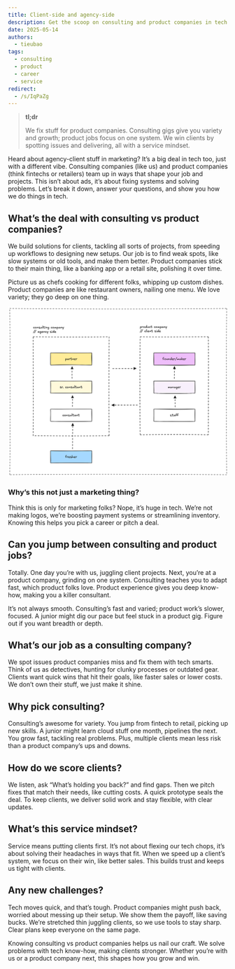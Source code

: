 ```yaml
---
title: Client-side and agency-side
description: Get the scoop on consulting and product companies in tech. Find out what ascertain their roles, perks, and how to win clients.
date: 2025-05-14
authors:
  - tieubao
tags:
  - consulting
  - product
  - career
  - service
redirect:
  - /s/IqPaZg
---
```


> **tl;dr**
>
> We fix stuff for product companies. Consulting gigs give you variety and growth; product jobs focus on one system. We win clients by spotting issues and delivering, all with a service mindset.

Heard about agency-client stuff in marketing? It’s a big deal in tech too, just with a different vibe. Consulting companies (like us) and product companies (think fintechs or retailers) team up in ways that shape your job and projects. This isn’t about ads, it’s about fixing systems and solving problems. Let’s break it down, answer your questions, and show you how we do things in tech.

## What’s the deal with consulting vs product companies?

We build solutions for clients, tackling all sorts of projects, from speeding up workflows to designing new setups. Our job is to find weak spots, like slow systems or old tools, and make them better. Product companies stick to their main thing, like a banking app or a retail site, polishing it over time.

Picture us as chefs cooking for different folks, whipping up custom dishes. Product companies are like restaurant owners, nailing one menu. We love variety; they go deep on one thing.

![](assets/client-side-agency-side.png)

### Why’s this not just a marketing thing?

Think this is only for marketing folks? Nope, it’s huge in tech. We’re not making logos, we’re boosting payment systems or streamlining inventory. Knowing this helps you pick a career or pitch a deal.

## Can you jump between consulting and product jobs?

Totally. One day you’re with us, juggling client projects. Next, you’re at a product company, grinding on one system. Consulting teaches you to adapt fast, which product folks love. Product experience gives you deep know-how, making you a killer consultant.

It’s not always smooth. Consulting’s fast and varied; product work’s slower, focused. A junior might dig our pace but feel stuck in a product gig. Figure out if you want breadth or depth.

## What’s our job as a consulting company?

We spot issues product companies miss and fix them with tech smarts. Think of us as detectives, hunting for clunky processes or outdated gear. Clients want quick wins that hit their goals, like faster sales or lower costs. We don’t own their stuff, we just make it shine.

## Why pick consulting?

Consulting’s awesome for variety. You jump from fintech to retail, picking up new skills. A junior might learn cloud stuff one month, pipelines the next. You grow fast, tackling real problems. Plus, multiple clients mean less risk than a product company’s ups and downs.

## How do we score clients?

We listen, ask “What’s holding you back?” and find gaps. Then we pitch fixes that match their needs, like cutting costs. A quick prototype seals the deal. To keep clients, we deliver solid work and stay flexible, with clear updates.

## What’s this service mindset?

Service means putting clients first. It’s not about flexing our tech chops, it’s about solving their headaches in ways that fit. When we speed up a client’s system, we focus on their win, like better sales. This builds trust and keeps us tight with clients.

## Any new challenges?

Tech moves quick, and that’s tough. Product companies might push back, worried about messing up their setup. We show them the payoff, like saving bucks. We’re stretched thin juggling clients, so we use tools to stay sharp. Clear plans keep everyone on the same page.

Knowing consulting vs product companies helps us nail our craft. We solve problems with tech know-how, making clients stronger. Whether you’re with us or a product company next, this shapes how you grow and win.
